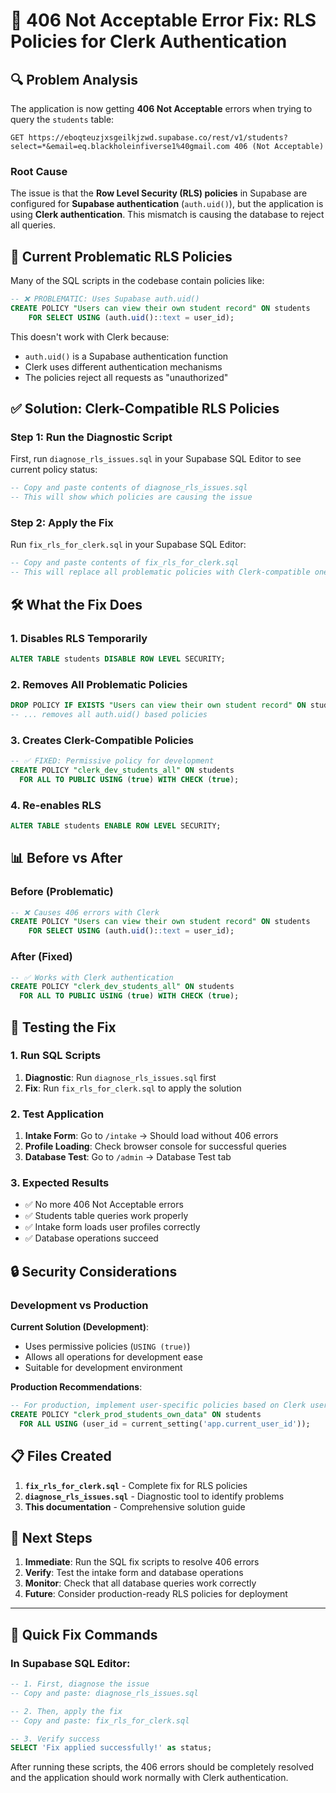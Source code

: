 # 🚨 406 Not Acceptable Error Fix: RLS Policies for Clerk Authentication

## 🔍 Problem Analysis

The application is now getting **406 Not Acceptable** errors when trying to query the `students` table:

```
GET https://eboqteuzjxsgeilkjzwd.supabase.co/rest/v1/students?select=*&email=eq.blackholeinfiverse1%40gmail.com 406 (Not Acceptable)
```

### Root Cause
The issue is that the **Row Level Security (RLS) policies** in Supabase are configured for **Supabase authentication** (`auth.uid()`), but the application is using **Clerk authentication**. This mismatch is causing the database to reject all queries.

## 🔧 Current Problematic RLS Policies

Many of the SQL scripts in the codebase contain policies like:

```sql
-- ❌ PROBLEMATIC: Uses Supabase auth.uid()
CREATE POLICY "Users can view their own student record" ON students
    FOR SELECT USING (auth.uid()::text = user_id);
```

This doesn't work with Clerk because:
- `auth.uid()` is a Supabase authentication function
- Clerk uses different authentication mechanisms
- The policies reject all requests as "unauthorized"

## ✅ Solution: Clerk-Compatible RLS Policies

### Step 1: Run the Diagnostic Script
First, run `diagnose_rls_issues.sql` in your Supabase SQL Editor to see current policy status:

```sql
-- Copy and paste contents of diagnose_rls_issues.sql
-- This will show which policies are causing the issue
```

### Step 2: Apply the Fix
Run `fix_rls_for_clerk.sql` in your Supabase SQL Editor:

```sql
-- Copy and paste contents of fix_rls_for_clerk.sql
-- This will replace all problematic policies with Clerk-compatible ones
```

## 🛠️ What the Fix Does

### 1. Disables RLS Temporarily
```sql
ALTER TABLE students DISABLE ROW LEVEL SECURITY;
```

### 2. Removes All Problematic Policies
```sql
DROP POLICY IF EXISTS "Users can view their own student record" ON students;
-- ... removes all auth.uid() based policies
```

### 3. Creates Clerk-Compatible Policies
```sql
-- ✅ FIXED: Permissive policy for development
CREATE POLICY "clerk_dev_students_all" ON students
  FOR ALL TO PUBLIC USING (true) WITH CHECK (true);
```

### 4. Re-enables RLS
```sql
ALTER TABLE students ENABLE ROW LEVEL SECURITY;
```

## 📊 Before vs After

### Before (Problematic)
```sql
-- ❌ Causes 406 errors with Clerk
CREATE POLICY "Users can view their own student record" ON students
    FOR SELECT USING (auth.uid()::text = user_id);
```

### After (Fixed)
```sql
-- ✅ Works with Clerk authentication
CREATE POLICY "clerk_dev_students_all" ON students
  FOR ALL TO PUBLIC USING (true) WITH CHECK (true);
```

## 🧪 Testing the Fix

### 1. Run SQL Scripts
1. **Diagnostic**: Run `diagnose_rls_issues.sql` first
2. **Fix**: Run `fix_rls_for_clerk.sql` to apply the solution

### 2. Test Application
1. **Intake Form**: Go to `/intake` → Should load without 406 errors
2. **Profile Loading**: Check browser console for successful queries
3. **Database Test**: Go to `/admin` → Database Test tab

### 3. Expected Results
- ✅ No more 406 Not Acceptable errors
- ✅ Students table queries work properly
- ✅ Intake form loads user profiles correctly
- ✅ Database operations succeed

## 🔒 Security Considerations

### Development vs Production

**Current Solution (Development)**:
- Uses permissive policies (`USING (true)`)
- Allows all operations for development ease
- Suitable for development environment

**Production Recommendations**:
```sql
-- For production, implement user-specific policies based on Clerk user IDs
CREATE POLICY "clerk_prod_students_own_data" ON students
  FOR ALL USING (user_id = current_setting('app.current_user_id'));
```

## 📋 Files Created

1. **`fix_rls_for_clerk.sql`** - Complete fix for RLS policies
2. **`diagnose_rls_issues.sql`** - Diagnostic tool to identify problems
3. **This documentation** - Comprehensive solution guide

## 🎯 Next Steps

1. **Immediate**: Run the SQL fix scripts to resolve 406 errors
2. **Verify**: Test the intake form and database operations
3. **Monitor**: Check that all database queries work correctly
4. **Future**: Consider production-ready RLS policies for deployment

---

## 🚀 Quick Fix Commands

### In Supabase SQL Editor:

```sql
-- 1. First, diagnose the issue
-- Copy and paste: diagnose_rls_issues.sql

-- 2. Then, apply the fix
-- Copy and paste: fix_rls_for_clerk.sql

-- 3. Verify success
SELECT 'Fix applied successfully!' as status;
```

After running these scripts, the 406 errors should be completely resolved and the application should work normally with Clerk authentication.
